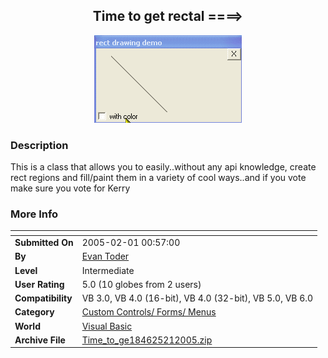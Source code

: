﻿<div align="center">

## Time to get rectal ====\>

<img src="PIC20052110453438.gif">
</div>

### Description

This is a class that allows you to easily..without any api knowledge, create rect regions and fill/paint them in a variety of cool ways..and if you vote make sure you vote for Kerry
 
### More Info
 


<span>             |<span>
---                |---
**Submitted On**   |2005-02-01 00:57:00
**By**             |[Evan Toder](https://github.com/Planet-Source-Code/PSCIndex/blob/master/ByAuthor/evan-toder.md)
**Level**          |Intermediate
**User Rating**    |5.0 (10 globes from 2 users)
**Compatibility**  |VB 3\.0, VB 4\.0 \(16\-bit\), VB 4\.0 \(32\-bit\), VB 5\.0, VB 6\.0
**Category**       |[Custom Controls/ Forms/  Menus](https://github.com/Planet-Source-Code/PSCIndex/blob/master/ByCategory/custom-controls-forms-menus__1-4.md)
**World**          |[Visual Basic](https://github.com/Planet-Source-Code/PSCIndex/blob/master/ByWorld/visual-basic.md)
**Archive File**   |[Time\_to\_ge184625212005\.zip](https://github.com/Planet-Source-Code/evan-toder-time-to-get-rectal__1-58593/archive/master.zip)








